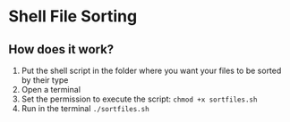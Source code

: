# Shell File Sorting

## How does it work?

1. Put the shell script in the folder where you want your files to be sorted by their type
2. Open a terminal
3. Set the permission to execute the script: `chmod +x sortfiles.sh`
4. Run in the terminal `./sortfiles.sh`
